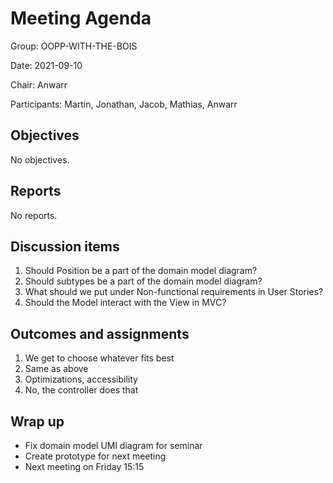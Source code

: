 # Meeting Agenda
Group: OOPP-WITH-THE-BOIS

Date: 2021-09-10

Chair: Anwarr

Participants: Martin, Jonathan, Jacob, Mathias, Anwarr

## Objectives
No objectives.

## Reports
No reports.

## Discussion items
1. Should Position be a part of the domain model diagram?
1. Should subtypes be a part of the domain model diagram?
1. What should we put under Non-functional requirements in User Stories?
1. Should the Model interact with the View in MVC?

## Outcomes and assignments
1. We get to choose whatever fits best
1. Same as above
1. Optimizations, accessibility
1. No, the controller does that


## Wrap up
* Fix domain model UMl diagram for seminar
* Create prototype for next meeting
* Next meeting on Friday 15:15
